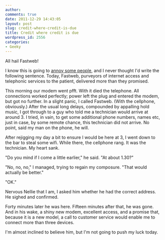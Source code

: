 ```yaml
---
author:
comments: true
date: 2011-12-29 14:43:05
layout: post
slug: credit-where-credit-is-due
title: Credit where credit is due
wordpress_id: 2556
categories:
- Geeky
---
```


All hail Fastweb!

I know this is going to [annoy some people](http://www.dether.com/2011/12/katching-22/), and I never thought I'd write the following sentence. Today, Fastweb, purveyors of internet access and telephonic services to the patient, delivered more than they promised.

This morning our modem went pfft. With it died the telephone. All connections worked perfectly; power left the plug and entered the modem, but got no further. In a slight panic, I called Fastweb. (With the cellphone, obviously.) After the usual long delays, compounded by appalling hold music, I got through to a guy who told me a technician would arrive at around 3. I tried, in vain, to get some additional phone numbers, names etc, just in case, by some remote chance, this technician did not arrive. No point, said my man on the phone, he will.

After rejigging my day a bit to ensure I would be here at 3, I went down to the bar to steal some wifi. While there, the cellphone rang. It was the technician. My heart sank.

"Do you mind if I come a little earlier," he said. "At about 1.30?"

"No, no, no," I managed, trying to regain my composure. "That would actually be better."

"OK."

Nervous Nellie that I am, I asked him whether he had the correct address. He sighed and confirmed.

Forty minutes later he was here. Fifteen minutes after that, he was gone. And in his wake, a shiny new modem, excellent access, and a promise that, because it is a new model, a call to customer service would enable me to connect more than three devices.

I'm almost inclined to believe him, but I'm not going to push my luck today.
